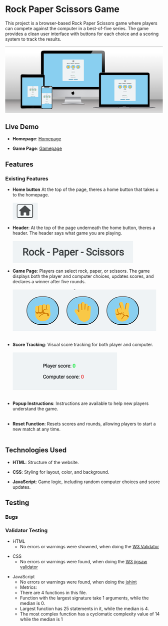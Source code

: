 # Rock Paper Scissors Game

This project is a browser-based Rock Paper Scissors game where players can compete against the computer in a best-of-five series. The game provides a clean user interface with buttons for each choice and a scoring system to track the results.


![mockup](<assets/images/rock, paper, scissor mockup.png>)


## Live Demo
- **Homepage**: <a href="https://bjoernholmlund.github.io/rock-paper-scissor/index.html">Homepage</a>
* **Game Page**: <a href="https://bjoernholmlund.github.io/rock-paper-scissor/game.html">Gamepage</a>

## Features

### Existing Features
- **Home button** At the top of the page, theres a home button that takes u to the homepage.<br><br>
![homebutton](assets/images/homebutton.png)

* **Header**: At the top of the page underneath the home button, theres a header.
              The header says what game you are playing.<br><br>
![header](assets/images/header.png)

+ **Game Page**: Players can select rock, paper, or scissors. The game displays both the player and computer choices, updates scores, and declares a winner after five rounds. <br><br>
  ![gaming buttons](<assets/images/gaming buttons.png>)<br><br>

- **Score Tracking**: Visual score tracking for both player and computer. <br><br>
  ![scoretracker](<assets/images/player and computer score.png>)<br><br>

* **Popup Instructions**: Instructions are available to help new players understand the game.<br><br>

+ **Reset Function**: Resets scores and rounds, allowing players to start a new match at any time.<br><br>

## Technologies Used
- **HTML**: Structure of the website.
* **CSS**: Styling for layout, color, and background.
+ **JavaScript**: Game logic, including random computer choices and score updates.


## Testing

### Bugs

### Validator Testing

- HTML 
  - No errors or warnings were showned, when doing the <a href="https://validator.w3.org/">W3 Validator</a>
* CSS
  - No errors or warnings were found, when doing the <a href="https://jigsaw.w3.org/css-validator/">W3 jigsaw validator</a>
+ JavaScript
  - No errors or warnings were found, when doing the <a href="https://jshint.com/">jshint</a>
  - Metrics:
  - There are 4 functions in this file.
  - Function with the largest signature take 1 arguments, while the median is 0.
  - Largest function has 25 statements in it, while the median is 4.
  - The most complex function has a cyclomatic complexity value of 14 while the median is 1